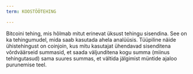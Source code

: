 ```yaml
---
term: KOOSTÖÖTEHING

---
```

Bitcoini tehing, mis hõlmab mitut erinevat üksust tehingu sisendina. See on ka tehingumudel, mida saab kasutada ahela analüüsis. Tüüpiline näide ühistehingust on coinjoin, kus mitu kasutajat ühendavad sisenditena võrdväärseid summasid, et saada väljunditena kogu summa (miinus tehingutasud) sama suures summas, et vältida jälgimist müntide ajaloo purunemise teel.